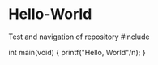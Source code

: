 # Hello-World
Test and navigation of repository
#include <stdio>
  
  int main(void)
  {
  printf("Hello, World"/n);
  }
  
  
